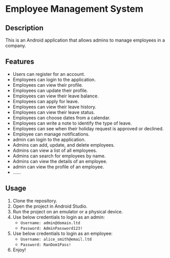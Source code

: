 # Employee Management System

## Description
This is an Android application that allows admins to manage employees in a company.

## Features
- Users can register for an account.
- Employees can login to the application.
- Employees can view their profile.
- Employees can update their profile.
- Employees can view their leave balance.
- Employees can apply for leave.
- Employees can view their leave history.
- Employees can view their leave status.
- Employees can choose dates from a calendar.
- Employees can write a note to identify the type of leave.
- Employees can see when their holiday request is approved or declined.
- Employee can manage notifications.
- admin can login to the application.
- Admins can add, update, and delete employees.
- Admins can view a list of all employees.
- Admins can search for employees by name.
- Admins can view the details of an employee.
- admin can view the profile of an employee.
- ......

## Usage
1. Clone the repository.
2. Open the project in Android Studio.
3. Run the project on an emulator or a physical device.
4. Use below credentials to login as an admin:
   - `Username: admin@domain.ltd`
   - `Password: AdminPassword123!`
5. Use below credentials to login as an employee:
   - `Username: alice_smith@email.ltd`
   - `Password: RanDom1Pass!`
6. Enjoy!